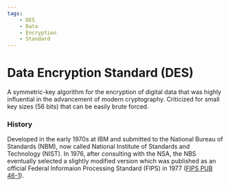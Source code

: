 ```yaml
---
tags:
	- DES
	- Data 
	- Encryption
	- Standard
---
```


# Data Encryption Standard (DES)

A symmetric-key algorithm for the encryption of digital data that was highly influential in the advancement of modern cryptography. Criticized for small key sizes (56 bits) that can be easily brute forced.

### History

Developed in the early 1970s at IBM and submitted to the National Bureau of Standards (NBM), now called National Institute of Standards and Technology (NIST). In 1976, after consulting with the NSA, the NBS eventually selected a slightly modified version which was published as an official Federal Informaion Processing Standard (FIPS) in 1977 ([FIPS PUB 46-1](https://csrc.nist.gov/CSRC/media/Publications/fips/46/archive/1977-01-15/documents/NBS.FIPS.46.pdf)).

